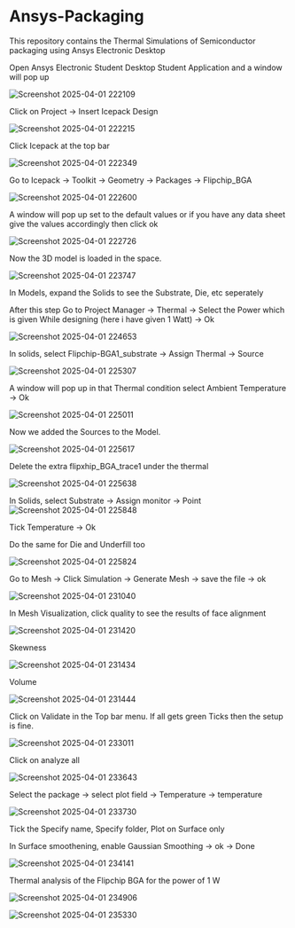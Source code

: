 # Ansys-Packaging
This repository contains the Thermal Simulations of Semiconductor packaging using Ansys Electronic Desktop

Open Ansys Electronic Student Desktop Student Application and a window will pop up

![Screenshot 2025-04-01 222109](https://github.com/user-attachments/assets/9f727087-2edd-4b0a-bbb7-cc390823f2ea)

Click on Project -> Insert Icepack Design

![Screenshot 2025-04-01 222215](https://github.com/user-attachments/assets/5162fcd1-0e01-4173-b5ae-b8d5920d32cd)

Click Icepack at the top bar

![Screenshot 2025-04-01 222349](https://github.com/user-attachments/assets/8c014e23-ead5-461a-9571-822f71ef24c0)

Go to Icepack -> Toolkit -> Geometry -> Packages -> Flipchip_BGA

![Screenshot 2025-04-01 222600](https://github.com/user-attachments/assets/b6de136f-56e7-4aa9-9e06-5d73d47044f7)

A window will pop up set to the default values or if you have any data sheet give the values accordingly then click ok

![Screenshot 2025-04-01 222726](https://github.com/user-attachments/assets/fd388b4e-2bf2-4c53-a548-61b73ce19cac)

Now the 3D model is loaded in the space.

![Screenshot 2025-04-01 223747](https://github.com/user-attachments/assets/64f00b21-7a16-4643-a25a-b9a8cede2ebd)

In Models, expand the Solids to see the Substrate, Die, etc seperately

After this step Go to Project Manager -> Thermal -> Select the Power which is given While designing (here i have given 1 Watt) -> Ok

![Screenshot 2025-04-01 224653](https://github.com/user-attachments/assets/99cc70f2-5739-441f-9b67-b1d97c30d176)

In solids, select Flipchip-BGA1_substrate -> Assign Thermal -> Source

![Screenshot 2025-04-01 225307](https://github.com/user-attachments/assets/7a08ba1c-d2c6-4bc2-8182-c4ff3049386c)

A window will pop up in that Thermal condition select Ambient Temperature -> Ok

![Screenshot 2025-04-01 225011](https://github.com/user-attachments/assets/2e3b671f-7607-4caa-a9c7-25a262539950)

Now we added the Sources to the Model.

![Screenshot 2025-04-01 225617](https://github.com/user-attachments/assets/b817bb47-fd76-41a1-99a2-89c13ff7bba7)

Delete the extra flipxhip_BGA_trace1 under the thermal

![Screenshot 2025-04-01 225638](https://github.com/user-attachments/assets/ee6f8e38-b206-461c-84e7-3dd596c2ee9b)

In Solids, select Substrate -> Assign monitor -> Point 
![Screenshot 2025-04-01 225848](https://github.com/user-attachments/assets/97a83c5f-dd48-409a-96c4-0f580b44b9c2)

Tick Temperature -> Ok

Do the same for Die and Underfill too

![Screenshot 2025-04-01 225824](https://github.com/user-attachments/assets/68df51a9-6a57-45a6-b414-3b3efa2ff4db)

Go to Mesh -> Click Simulation -> Generate Mesh -> save the file -> ok

![Screenshot 2025-04-01 231040](https://github.com/user-attachments/assets/a7001165-8689-49b7-9c2b-47f21804e6a7)

In Mesh Visualization, click quality to see the results of face alignment

![Screenshot 2025-04-01 231420](https://github.com/user-attachments/assets/a0df65a2-111c-4ea8-a2b1-9f739fdf276e)

Skewness

![Screenshot 2025-04-01 231434](https://github.com/user-attachments/assets/f673a9c4-84f6-4dae-a34c-df4fd3057f1d)

Volume

![Screenshot 2025-04-01 231444](https://github.com/user-attachments/assets/41aa3fa5-11cb-4ef9-9ba1-9ff789409132)


Click on Validate in the Top bar menu. If all gets green Ticks then the setup is fine.

![Screenshot 2025-04-01 233011](https://github.com/user-attachments/assets/1aa298d4-efe5-45a6-8b72-df4f0f31a9a7)

Click on analyze all

![Screenshot 2025-04-01 233643](https://github.com/user-attachments/assets/5d82962a-f6aa-402c-8a9e-628e1a849b3e)

Select the package -> select plot field -> Temperature -> temperature

![Screenshot 2025-04-01 233730](https://github.com/user-attachments/assets/f7ddb19e-e553-4417-aa98-9cfc4be39689)

Tick the Specify name, Specify folder, Plot on Surface only

In Surface smoothening, enable Gaussian Smoothing -> ok -> Done

![Screenshot 2025-04-01 234141](https://github.com/user-attachments/assets/566e9850-821b-4e7f-9bc5-a27187605c93)

Thermal analysis of the Flipchip BGA for the power of 1 W

![Screenshot 2025-04-01 234906](https://github.com/user-attachments/assets/6731e368-ab8f-4cac-b8f1-25375d0c9a33)


![Screenshot 2025-04-01 235330](https://github.com/user-attachments/assets/7eb7b8c0-3b00-4c01-bbcc-7093412d8e7d)
